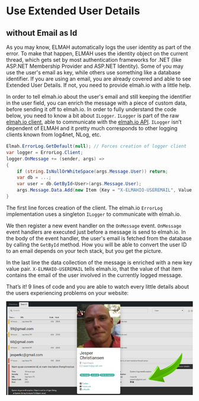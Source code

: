 # Use Extended User Details
## without Email as Id

As you may know, ELMAH automatically logs the user identity as part of the error. To make that happen, ELMAH uses the identity object on the current thread, which gets set by most authentication frameworks for .NET (like ASP.NET Membership Provider and ASP.NET Identity). Some of you may use the user's email as key, while others use something like a database identifier. If you are using an email, you are already covered and able to see Extended User Details. If not, you need to provide elmah.io with a little help.

In order to tell elmah.io about the user's email and still keeping the identifier in the user field, you can enrich the message with a piece of custom data, before sending it off to elmah.io. In order to fully understand the code below, you need to know a bit about `ILogger`. `ILogger` is part of the raw [elmah.io client](http://www.nuget.org/packages/elmah.io.client), able to communicate with the [elmah.io API](https://elmah.io/api). `ILogger` isn’t dependent of ELMAH and it pretty much corresponds to other logging clients known from log4net, NLog, etc.

```csharp
Elmah.ErrorLog.GetDefault(null); // Forces creation of logger client
var logger = ErrorLog.Client;
logger.OnMessage += (sender, args) =>
{
    if (string.IsNullOrWhiteSpace(args.Message.User)) return;
    var db = ...;
    var user = db.GetById<User>(args.Message.User);
    args.Message.Data.Add(new Item {Key = "X-ELMAHIO-USEREMAIL", Value = user.Email});
}
```

The first line forces creation of the client. The elmah.io `ErrorLog` implementation uses a singleton `ILogger` to communicate with elmah.io.

We then register a new event handler on the `OnMessage` event. `OnMessage` event handlers are executed just before a message is send to elmah.io. In the body of the event handler, the user's email is fetched from the database by calling the `GetById` method. How you will be able to convert the user ID to an email depends on your tech stack, but you get the picture.

In the last line the data collection of the message is enriched with a new key value pair. `X-ELMAHIO-USEREMAIL` tells elmah.io, that the value of that item contains the email of the user involved in the currently logged message.

That’s it! 9 lines of code and you are able to watch every little details about the users experiencing problems on your website:

![Extended User Details](images/extended_user_details.png)

